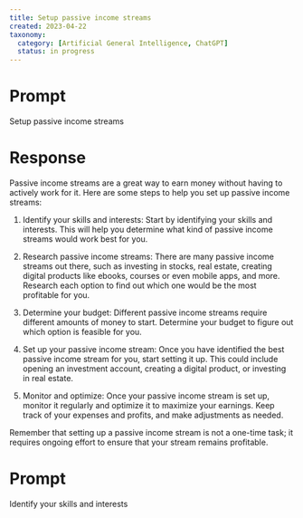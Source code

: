 ```yaml
---
title: Setup passive income streams
created: 2023-04-22
taxonomy:
  category: [Artificial General Intelligence, ChatGPT]
  status: in progress
---
```


# Prompt

Setup passive income streams

# Response

Passive income streams are a great way to earn money without having to actively work for it. Here are some steps to help you set up passive income streams:

1. Identify your skills and interests: Start by identifying your skills and interests. This will help you determine what kind of passive income streams would work best for you.

2. Research passive income streams: There are many passive income streams out there, such as investing in stocks, real estate, creating digital products like ebooks, courses or even mobile apps, and more. Research each option to find out which one would be the most profitable for you.

3. Determine your budget: Different passive income streams require different amounts of money to start. Determine your budget to figure out which option is feasible for you.

4. Set up your passive income stream: Once you have identified the best passive income stream for you, start setting it up. This could include opening an investment account, creating a digital product, or investing in real estate.

5. Monitor and optimize: Once your passive income stream is set up, monitor it regularly and optimize it to maximize your earnings. Keep track of your expenses and profits, and make adjustments as needed.

Remember that setting up a passive income stream is not a one-time task; it requires ongoing effort to ensure that your stream remains profitable.

# Prompt

Identify your skills and interests
